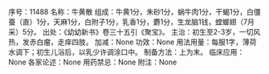 序号：11488
名称：牛黄散
组成：牛黄1分，朱砂1分，蜗牛肉1分，干蝎1分，白僵蚕（直）1分，天麻1分，白附子1分，乳香1分，麝1分，生龙脑1钱，螳螂翅（7月采）5分。
出处：《幼幼新书》卷三十五引《聚宝》。
主治：初生至2-3岁，一切风热，发赤白瘤，走痒四肢。
加减：None
功效：None
用法用量：每服1字，薄荷水调下；初生儿浴后，以乳少许调涂口中。
制备方法：上为末。
临床应用：None
各家论述：None
用药禁忌：None
附注：None
